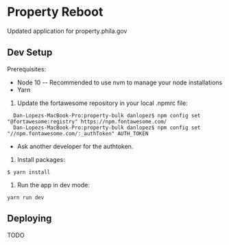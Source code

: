 # Property Reboot

Updated application for property.phila.gov

## Dev Setup
Prerequisites:
* Node 10 -- Recommended to use nvm to manage your node installations
* Yarn 


1. Update the fortawesome repository in your local .npmrc file: 
```
  Dan-Lopezs-MacBook-Pro:property-bulk danlopez$ npm config set "@fortawesome:registry" https://npm.fontawesome.com/
  Dan-Lopezs-MacBook-Pro:property-bulk danlopez$ npm config set "//npm.fontawesome.com/:_authToken" AUTH_TOKEN
```
* Ask another developer for the authtoken. 
1. Install packages: 
```
$ yarn install
```
1. Run the app in dev mode: 
```
yarn run dev
```

## Deploying
TODO